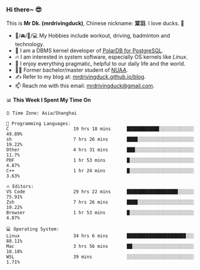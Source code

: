 ### Hi there~ 😎

This is **Mr Dk. (mrdrivingduck)**, Chinese nickname: **棠羽**. I love ducks. 🦆

- 💪/🚘/🏸/💻 My Hobbies include workout, driving, badminton and technology.
- 🍊 I am a DBMS kernel developer of [PolarDB for PostgreSQL](https://github.com/ApsaraDB/PolarDB-for-PostgreSQL).
- 🔥 I am interested in system software, especially OS kernels like *Linux*.
- 🔧 I enjoy everything pragmatic, helpful to our daily life and the world.
- 👨‍🎓 Former bachelor/master student of [NUAA](https://en.wikipedia.org/wiki/Nanjing_University_of_Aeronautics_and_Astronautics).
- ✍ Refer to my blog at: [mrdrivingduck.github.io/blog](https://www.mrdrivingduck.cn/blog/#/).
- 📫 Reach me with this email: [mrdrivingduck@gmail.com](mailto:mrdrivingduck@gmail.com).

<!--START_SECTION:waka-->
📊 **This Week I Spent My Time On** 

```text
⌚︎ Time Zone: Asia/Shanghai

💬 Programming Languages: 
C                        19 hrs 18 mins      ████████████░░░░░░░░░░░░░   49.89% 
sh                       7 hrs 26 mins       ████░░░░░░░░░░░░░░░░░░░░░   19.22% 
Other                    4 hrs 31 mins       ███░░░░░░░░░░░░░░░░░░░░░░   11.7% 
PDF                      1 hr 53 mins        █░░░░░░░░░░░░░░░░░░░░░░░░   4.87% 
C++                      1 hr 24 mins        █░░░░░░░░░░░░░░░░░░░░░░░░   3.63%

🔥 Editors: 
VS Code                  29 hrs 22 mins      ███████████████████░░░░░░   75.91% 
Zsh                      7 hrs 26 mins       ████░░░░░░░░░░░░░░░░░░░░░   19.22% 
Browser                  1 hr 53 mins        █░░░░░░░░░░░░░░░░░░░░░░░░   4.87%

💻 Operating System: 
Linux                    34 hrs 6 mins       ██████████████████████░░░   88.11% 
Mac                      3 hrs 56 mins       ██░░░░░░░░░░░░░░░░░░░░░░░   10.18% 
WSL                      39 mins             ░░░░░░░░░░░░░░░░░░░░░░░░░   1.71%

```


<!--END_SECTION:waka-->

<!-- ![Mr Dk.'s GitHub Stats](https://github-readme-stats.vercel.app/api?username=mrdrivingduck&count_private&show_icons=true&theme=buefy) -->

<!-- ![Most Used Languages](https://github-readme-stats.vercel.app/api/top-langs/?username=mrdrivingduck&exclude_repo=mips32-CPU,snort-tcp-socket&theme=buefy&layout=compact&langs_count=10) -->


<!--
**mrdrivingduck/mrdrivingduck** is a ✨ _special_ ✨ repository because its `README.md` (this file) appears on your GitHub profile.

Here are some ideas to get you started:

- 🔭 I’m currently working on ...
- 🌱 I’m currently learning ...
- 👯 I’m looking to collaborate on ...
- 🤔 I’m looking for help with ...
- 💬 Ask me about ...
- 📫 How to reach me: ...
- 😄 Pronouns: ...
- ⚡ Fun fact: ...
-->
